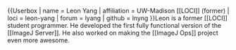 {{Userbox
| name = Leon Yang
| affiliation = UW-Madison [[LOCI]] (former)
| loci = leon-yang
| forum = lyang
| github = lnyng
}}Leon is a former [[LOCI]] student programmer. He developed the first fully functional version of the [[ImageJ Server]]. He also worked on making the [[ImageJ Ops]] project even more awesome.
